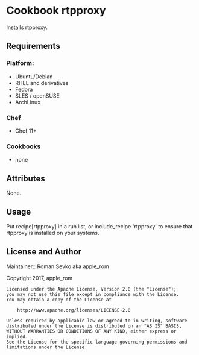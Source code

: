 # Cookbook rtpproxy

Installs rtpproxy.

## Requirements

### Platform:

- Ubuntu/Debian
- RHEL and derivatives
- Fedora
- SLES / openSUSE
- ArchLinux

### Chef

- Chef 11+

### Cookbooks

- none

## Attributes

None.

## Usage

Put recipe[rtpproxy] in a run list, or include_recipe 'rtpproxy' to ensure that rtpproxy is installed on your systems.

## License and Author

Maintainer:: Roman Sevko aka apple_rom

Copyright 2017, apple_rom

```
Licensed under the Apache License, Version 2.0 (the "License");
you may not use this file except in compliance with the License.
You may obtain a copy of the License at

    http://www.apache.org/licenses/LICENSE-2.0

Unless required by applicable law or agreed to in writing, software
distributed under the License is distributed on an "AS IS" BASIS,
WITHOUT WARRANTIES OR CONDITIONS OF ANY KIND, either express or implied.
See the License for the specific language governing permissions and
limitations under the License.
```

